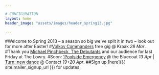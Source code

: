 ```yaml
---

# CONFIGURATION
layout: home
header_image: "assets/images/header_spring13.jpg"

---
```

#Welcome to Spring 2013 – a season so big we've split it in two – look out for more after Easter!
#[Volkov Commanders](/current/2013-springsummer/kraak/index.html) free gig @ Kraak *28 Mar*.
#Thank you [Michael Pinchbeck, The Debutants](/current/2013-springsummer/pinchbeck/index.html) and our audience for last Friday at The Lowry.
#Soon: ['Poolside Emergency](/current/2013-poolside/index.html) @ the Bluecoat *13 Apr* | [Turn: new dance](/current/2013-turn/index.html) @ Contact *19+20 Apr*.
##Sign up [here]({{ site.mailer_signup_url }}) for updates.
